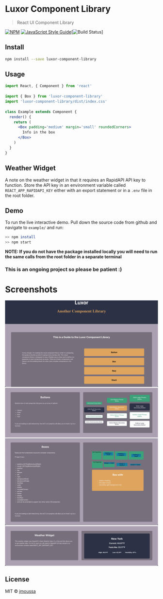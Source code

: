# Luxor Component Library

> React UI Component Library

[![NPM](https://img.shields.io/npm/v/@jmoussa/luxor-component-library)](https://www.npmjs.com/package/@jmoussa/luxor-component-library) [![JavaScript Style Guide](https://img.shields.io/badge/code_style-standard-brightgreen.svg)](https://standardjs.com)[![Build Status](https://img.shields.io/travis/com/jmoussa/luxor-component-library?label=Build%20Status)]

## Install

```bash
npm install --save luxor-component-library
```

## Usage

```jsx
import React, { Component } from 'react'

import { Box } from 'luxor-component-library'
import 'luxor-component-library/dist/index.css'

class Example extends Component {
  render() {
    return (
      <Box padding='medium' margin='small' roundedCorners>
        Info in the box
      </Box>
    )
  }
}
```

## Weather Widget

A note on the weather widget in that it requires an RapidAPI API key to function. Store the API key in an environment variable called `REACT_APP_RAPIDAPI_KEY` either with an export statement or in a `.env` file in the root folder.

## Demo

To run the live interactive demo. Pull down the source code from github and navigate to `example/` and run:

```bash
>> npm install
>> npm start
```

**NOTE: If you do not have the package installed locally you will need to run the same calls from the root folder in a separate terminal**

### This is an ongoing project so please be patient :)

# Screenshots

![T1](./screenshots/1.jpg?raw=true)
![T2](./screenshots/2.jpg?raw=true)
![Boxes](./screenshots/Boxes.jpg?raw=true)
![Weather](./screenshots/weather.jpg?raw=true)

## License

MIT © [jmoussa](https://github.com/jmoussa)
